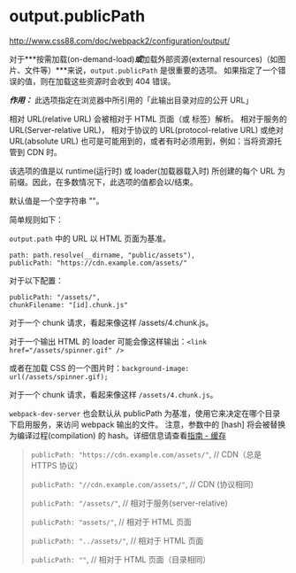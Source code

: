
output.publicPath
=======

http://www.css88.com/doc/webpack2/configuration/output/

对于***按需加载(on-demand-load)***或***加载外部资源(external resources)（如图片、文件等）***来说，`output.publicPath` 是很重要的选项。
如果指定了一个错误的值，则在加载这些资源时会收到 404 错误。

***作用：*** 此选项指定在浏览器中所引用的「此输出目录对应的公开 URL」

相对 URL(relative URL) 会被相对于 HTML 页面（或 <base> 标签）解析。
相对于服务的 URL(Server-relative URL)，
相对于协议的 URL(protocol-relative URL) 或绝对 URL(absolute URL) 也可是可能用到的，或者有时必须用到，例如：当将资源托管到 CDN 时。

该选项的值是以 runtime(运行时) 或 loader(加载器载入时) 所创建的每个 URL 为前缀。因此，在多数情况下，此选项的值都会以/结束。

默认值是一个空字符串 ""。

简单规则如下：

`output.path` 中的 URL 以 HTML 页面为基准。

```
path: path.resolve(__dirname, "public/assets"),
publicPath: "https://cdn.example.com/assets/"
```

对于以下配置：

```
publicPath: "/assets/",
chunkFilename: "[id].chunk.js"
```

对于一个 chunk 请求，看起来像这样 /assets/4.chunk.js。

对于一个输出 HTML 的 loader 可能会像这样输出：`<link href="/assets/spinner.gif" />`

或者在加载 CSS 的一个图片时：`background-image: url(/assets/spinner.gif);`

对于一个 chunk 请求，看起来像这样 `/assets/4.chunk.js`。

`webpack-dev-server` 也会默认从 publicPath 为基准，使用它来决定在哪个目录下启用服务，来访问 webpack 输出的文件。
注意，参数中的 [hash] 将会被替换为编译过程(compilation) 的 hash。详细信息请查看[指南 - 缓存](http://www.css88.com/doc/webpack2/guides/caching)

> `publicPath: "https://cdn.example.com/assets/"`, // CDN（总是 HTTPS 协议）
>
> `publicPath: "//cdn.example.com/assets/"`, // CDN (协议相同)
>
> `publicPath: "/assets/"`, // 相对于服务(server-relative)
>
> `publicPath: "assets/"`, // 相对于 HTML 页面
>
> `publicPath: "../assets/"`, // 相对于 HTML 页面
>
> `publicPath: ""`, // 相对于 HTML 页面（目录相同）
